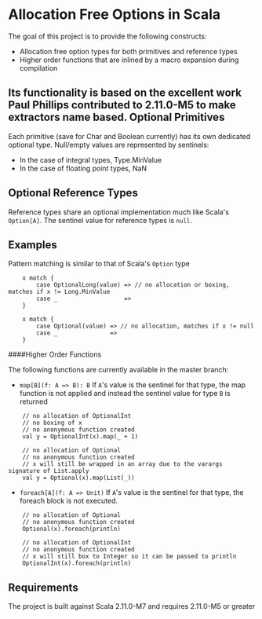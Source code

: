 Allocation Free Options in Scala
======

The goal of this project is to provide the following constructs:
- Allocation free option types for both primitives and reference types
- Higher order functions that are inlined by a macro expansion during compilation

Its functionality is based on the excellent work Paul Phillips contributed to 2.11.0-M5 to make extractors name based.
Optional Primitives
------

Each primitive (save for Char and Boolean currently) has its own dedicated optional type. Null/empty values are represented by sentinels:
- In the case of integral types, Type.MinValue
- In the case of floating point types, NaN

Optional Reference Types
------

Reference types share an optional implementation much like Scala's `Option[A]`. The sentinel value for reference types is `null`.

Examples
------
Pattern matching is similar to that of Scala's `Option` type
```
    x match {
        case OptionalLong(value) => // no allocation or boxing, matches if x != Long.MinValue
        case _                   =>
    }

    x match {
        case Optional(value) => // no allocation, matches if x != null
        case _               =>
    }
```

####Higher Order Functions

The following functions are currently available in the master branch:

- `map[B](f: A => B): B` If `A`'s value is the sentinel for that type, the map function is not applied and instead the sentinel value for type `B` is returned
```
    // no allocation of OptionalInt
    // no boxing of x
    // no anonymous function created
    val y = OptionalInt(x).map(_ + 1)

    // no allocation of Optional
    // no anonymous function created
    // x will still be wrapped in an array due to the varargs signature of List.apply
    val y = Optional(x).map(List(_))
```

- `foreach[A](f: A => Unit)` If `A`'s value is the sentinel for that type, the foreach block is not executed.
```
    // no allocation of Optional
    // no anonymous function created
    Optional(x).foreach(println)

    // no allocation of OptionalInt
    // no anonymous function created
    // x will still box to Integer so it can be passed to println
    OptionalInt(x).foreach(println)
```

Requirements
------

The project is built against Scala 2.11.0-M7 and requires 2.11.0-M5 or greater

